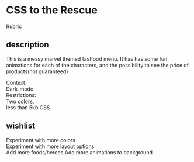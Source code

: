 # CSS to the Rescue 

[Rubric](https://docs.google.com/spreadsheets/d/1Xv48MSiACNmnM6nXpGGUb8mJDC459uSaxJszO_zLEp8/edit?usp=sharing)

## description
This is a messy marvel themed fastfood menu. It has has some fun animations for each of the characters, and the possibility to see the price of products(not guaranteed)

Context:  
Dark-mode  
Restrictions:  
Two colors,  
less than 5kb CSS  

<!-- Add a nice image here at the end of the week, showing off your shiny frontend 📸 -->

<!-- ...but how does one use this project? What are its features 🤔 -->

<!-- Maybe a checklist of done stuff and stuff still on your wishlist? ✅ -->
## wishlist
Experiment with more colors  
Experiment with more layout options  
Add more foods/heroes
Add more animations to background
